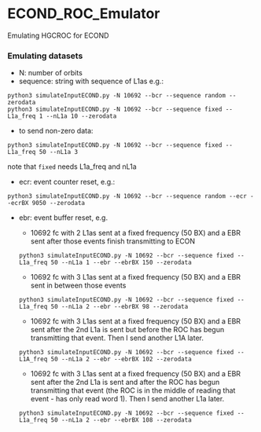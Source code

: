 # ECOND_ROC_Emulator
Emulating HGCROC for ECOND 

### Emulating datasets
- N: number of orbits
- sequence: string with sequence of L1as e.g.:
```
python3 simulateInputECOND.py -N 10692 --bcr --sequence random --zerodata
python3 simulateInputECOND.py -N 10692 --bcr --sequence fixed --L1a_freq 1 --nL1a 10 --zerodata
```
- to send non-zero data:
```
python3 simulateInputECOND.py -N 10692 --bcr --sequence fixed --L1a_freq 50 --nL1a 3
```
note that `fixed` needs L1a_freq and nL1a

- ecr: event counter reset, e.g.:
```
python3 simulateInputECOND.py -N 10692 --bcr --sequence random --ecr --ecrBX 9050 --zerodata
```
- ebr: event buffer reset, e.g.
  - 10692 fc with 2 L1as sent at a fixed frequency (50 BX) and a EBR sent after those events finish transmitting to ECON
  
  ```python3 simulateInputECOND.py -N 10692 --bcr --sequence fixed --L1a_freq 50 --nL1a 1 --ebr --ebrBX 150 --zerodata```
  - 10692 fc with 3 L1as sent at a fixed frequency (50 BX) and a EBR sent in between those events 
  
  ```python3 simulateInputECOND.py -N 10692 --bcr --sequence fixed --L1a_freq 50 --nL1a 2 --ebr --ebrBX 98 --zerodata```
  
  - 10692 fc with 3 L1as sent at a fixed frequency (50 BX) and a EBR sent after the 2nd L1a is sent but before the ROC has begun transmitting that event. Then I send another L1A later.
  
  ```python3 simulateInputECOND.py -N 10692 --bcr --sequence fixed --L1A_freq 50 --nL1a 2 --ebr --ebrBX 102 --zerodata```
  
  - 10692 fc with 3 L1as sent at a fixed frequency (50 BX) and a EBR sent after the 2nd L1a is sent and after the ROC has begun transmitting that event (the ROC is in the middle of reading that event - has only read word 1). Then I send another L1a later.
  
  ```python3 simulateInputECOND.py -N 10692 --bcr --sequence fixed --L1a_freq 50 --nL1a 2 --ebr --ebrBX 108 --zerodata```
